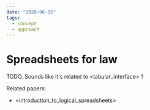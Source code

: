 ```yaml
---
date: "2020-06-15"
tags:
  - concept
  - approach
---
```


# Spreadsheets for law

TODO. Sounds like it's related to <tabular_interface> ?

Related papers:

- <introduction_to_logical_spreadsheets>
